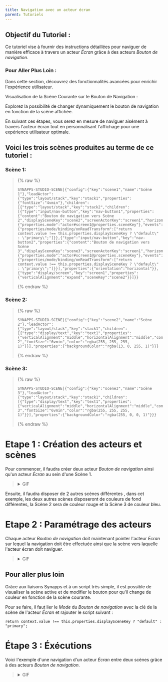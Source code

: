 ```yaml
---
title: Navigation avec un acteur écran
parent: Tutoriels
---
```


## Objectif du Tutoriel :

Ce tutoriel vise à fournir des instructions détaillées pour naviguer de manière efficace à travers un acteur *Écran* grâce à des acteurs *Bouton de navigation*.

### Pour Aller Plus Loin :

Dans cette section, découvrez des fonctionnalités avancées pour enrichir l'expérience utilisateur.

Visualisation de la Scène Courante sur le Bouton de Navigation :

Explorez la possibilité de changer dynamiquement le bouton de navigation en fonction de la scène affichée.

En suivant ces étapes, vous serez en mesure de naviguer aisément à travers l'acteur écran tout en personnalisant l'affichage pour une expérience utilisateur optimale.

## Voici les trois scènes produites au terme de ce tutoriel :

### Scène 1:
>{% raw %}
>``` text
>SYNAPPS-STUDIO-SCENE|{"config":{"key":"scene1","name":"Scène 1"},"leadActor":{"type":"layout/stack","key":"stack1","properties":{"fontSize":"4vmin"},"children":[{"type":"layout/stack","key":"stack2","children":[{"type":"input/nav-button","key":"nav-button1","properties":{"content":"Bouton de navigation vers Scène 2","displaySceneKey":"scene2","screenActorKey":"screen1","horizontalAlignment":"middle"},"bindings":{"properties.mode":"actor#screen1@properties.sceneKey"},"events":{"properties/mode/binding/onReadTransform":["return context.value !== this.properties.displaySceneKey ? \"default\" : \"primary\";"]}},{"type":"input/nav-button","key":"nav-button2","properties":{"content":"Bouton de navigation vers Scène 3","displaySceneKey":"scene3","screenActorKey":"screen1","horizontalAlignment":"middle"},"bindings":{"properties.mode":"actor#screen1@properties.sceneKey"},"events":{"properties/mode/binding/onReadTransform":["return context.value !== this.properties.displaySceneKey ? \"default\" : \"primary\";"]}}],"properties":{"orientation":"horizontal"}},{"type":"display/screen","key":"screen1","properties":{"verticalAlignment":"expand","sceneKey":"scene2"}}]}}
>```
>{% endraw %}

### Scène 2:
>{% raw %}
>``` text
>SYNAPPS-STUDIO-SCENE|{"config":{"key":"scene2","name":"Scène 2"},"leadActor":{"type":"layout/stack","key":"stack1","children":[{"type":"display/text","key":"text1","properties":{"verticalAlignment":"middle","horizontalAlignment":"middle","content":"Scène 2","fontSize":"6vmin","color":"rgba(255, 255, 255, 1)"}}],"properties":{"backgroundColor":"rgba(13, 0, 255, 1)"}}}
>```
>{% endraw %}

### Scène 3:
>{% raw %}
>``` text
>SYNAPPS-STUDIO-SCENE|{"config":{"key":"scene3","name":"Scène 3"},"leadActor":{"type":"layout/stack","key":"stack1","children":[{"type":"display/text","key":"text1","properties":{"verticalAlignment":"middle","horizontalAlignment":"middle","content":"Scène 3","fontSize":"6vmin","color":"rgba(255, 255, 255, 1)"}}],"properties":{"backgroundColor":"rgba(255, 0, 0, 1)"}}}
>```
>{% endraw %}

# Etape 1 : Création des acteurs et scènes

Pour commencer, il faudra créer deux acteur *Bouton de navigation* ainsi qu'un acteur *Écran* au sein d'une Scène 1.

><details>
><summary>GIF</summary>
><image src="/assets/tutorials/navigation-with-screen-actor/nav-scene-with-screen-setup.gif" alt="Animated gif"/>
></details>

Ensuite, il faudra disposer de 2 autres scènes différentes , dans cet exemple, les deux autres scènes disposeront de couleurs de fond différentes, la Scène 2 sera de couleur rouge et la Scène 3 de couleur bleu.

# Etape 2 : Paramétrage des acteurs

Chaque acteur *Bouton de navigation* doit maintenant pointer l'acteur *Écran* sur lequel la navigation doit être effectuée ainsi que la scène vers laquelle l'acteur écran doit naviguer.

><details>
><summary>GIF</summary>
><image src="/assets/tutorials/navigation-with-screen-actor/nav-scene-with-screen-setup-btn.gif" alt="Animated gif"/>
></details>


## Pour aller plus loin

Grâce aux liaisons Synapps et à un script très simple, il est possible de visualiser la scène active et de modifier le bouton pour qu'il change de couleur en fonction de la scène courante.

Pour se faire, il faut lier le *Mode* du *Bouton de navigation* avec la clé de la scène de l'acteur *Écran* et rajouter le script suivant :

```
return context.value !== this.properties.displaySceneKey ? "default" : "primary";
```

# Étape 3 : Éxécutions

Voici l'exemple d'une navigation d'un acteur *Écran* entre deux scènes grâce à des acteurs *Bouton de navigation*.

><details>
><summary>GIF</summary>
><image src="/assets/tutorials/navigation-with-screen-actor/nav-scene-with-screen-execution.gif" alt="Animated gif"/>
></details>
